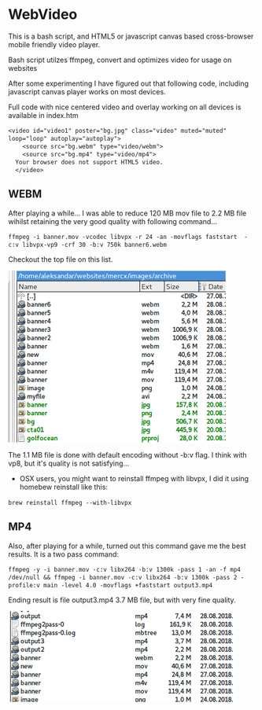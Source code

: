 # WebVideo

This is a bash script, and HTML5 or javascript canvas based cross-browser mobile friendly video player.

Bash script utilzes ffmpeg, convert and optimizes video for usage on websites 


After some experimenting I have figured out that following code, including javascript canvas player works
on most devices.

Full code with nice centered video and overlay working on all devices is available in index.htm 

```
<video id="video1" poster="bg.jpg" class="video" muted="muted" loop="loop" autoplay="autoplay">
    <source src="bg.webm" type="video/webm">
    <source src="bg.mp4" type="video/mp4">
  Your browser does not support HTML5 video.
  </video>
```
## WEBM

After playing a while... I was able to reduce 120 MB mov file to 2.2 MB file wihilst retaining the very good quality
with following command...
```
ffmpeg -i banner.mov -vcodec libvpx -r 24 -an -movflags faststart  -c:v libvpx-vp9 -crf 30 -b:v 750k banner6.webm
```
Checkout the top file on this list.

![Encoding tests](Selection_112.png)

The 1.1 MB file is done with default encoding without -b:v flag. I think with vp8, but it's quality is not satisfying...

* OSX users, you might want to reinstall ffmpeg with libvpx, I did it using homebew reinstall like this:

`brew reinstall ffmpeg --with-libvpx`

## MP4

Also, after playing for a while, turned out this command gave me the best results.
It is a two pass command:

```
ffmpeg -y -i banner.mov -c:v libx264 -b:v 1300k -pass 1 -an -f mp4 /dev/null && ffmpeg -i banner.mov -c:v libx264 -b:v 1300k -pass 2 -profile:v main -level 4.0 -movflags +faststart output3.mp4
```
Ending result is file output3.mp4 3.7 MB file, but with very fine quality.

![Encoding tests](Selection_113.png)

